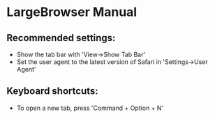 # LargeBrowser Manual

## Recommended settings:
- Show the tab bar with 'View->Show Tab Bar'
- Set the user agent to the latest version of Safari in 'Settings->User Agent'

## Keyboard shortcuts:
- To open a new tab, press 'Command + Option + N'
